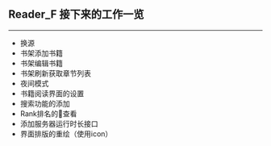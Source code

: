 ## Reader_F 接下来的工作一览
***
* 换源
* 书架添加书籍
* 书架编辑书籍
* 书架刷新获取章节列表
* 夜间模式
* 书籍阅读界面的设置
* 搜索功能的添加
* Rank排名的查看
* 添加服务器运行时长接口
* 界面排版的重绘（使用icon）
